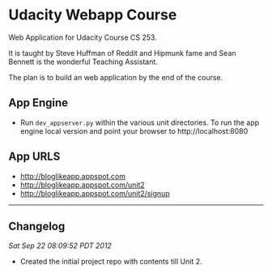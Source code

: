 Udacity Webapp Course
=====================

Web Application for Udacity Course CS 253.

It is taught by Steve Huffman of Reddit and Hipmunk fame and Sean Bennett is
the wonderful Teaching Assistant.

The plan is to build an web application by the end of the course.


App Engine
----------

* Run `dev_appserver.py` within the various unit directories. To run the app
  engine local version and point your browser to http://localhost:8080


App URLS
--------

* http://bloglikeapp.appspot.com 
* http://bloglikeapp.appspot.com/unit2
* http://bloglikeapp.appspot.com/unit2/signup



- - -

Changelog
---------

*Sat Sep 22 08:09:52 PDT 2012*

* Created the initial project repo with contents till Unit 2.

